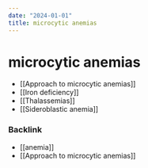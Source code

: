 ```yaml
---
date: "2024-01-01"
title: microcytic anemias
---
```



# microcytic anemias

- [[Approach to microcytic anemias]]
- [[Iron deficiency]]
- [[Thalassemias]]
- [[Sideroblastic anemia]]

### Backlink

- [[anemia]]
- [[Approach to microcytic anemias]]
